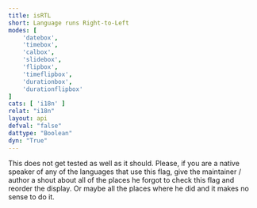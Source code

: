 ```yaml
---
title: isRTL
short: Language runs Right-to-Left
modes: [
	'datebox',
	'timebox',
	'calbox',
	'slidebox',
	'flipbox',
	'timeflipbox',
	'durationbox',
	'durationflipbox'
]
cats: [ 'i18n' ]
relat: "i18n"
layout: api
defval: "false"
dattype: "Boolean"
dyn: "True"
---
```


This does not get tested as well as it should. Please, if you are
a native speaker of any of the languages that use this flag, give the
maintainer / author a shout about all of the places he forgot to check 
this flag and reorder the display.  Or maybe all the places where he did
and it makes no sense to do it.
